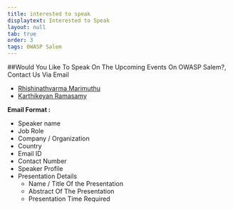 ```yaml
---
title: interested to speak
displaytext: Interested to Speak
layout: null
tab: true
order: 3
tags: OWASP Salem
---
```


##Would You Like To Speak On The Upcoming Events On OWASP Salem?, Contact Us Via Email
* [Rhishinathvarma Marimuthu](mailto:rhishinathvarma.marimuthu@owasp.org)
* [Karthikeyan Ramasamy](mailto:karthikeyan.ramasamy@owasp.org)

**Email Format :**

- Speaker name
- Job Role
- Company / Organization
- Country
- Email ID
- Contact Number
- Speaker Profile
- Presentation Details
    - Name / Title Of the Presentation
    - Abstract Of The Presentation
    - Presentation Time Required
